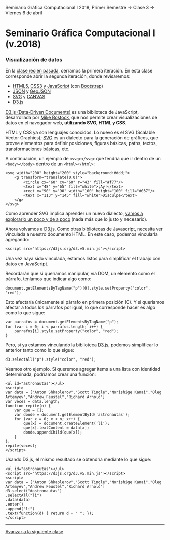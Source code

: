Seminario Gráfica Computacional I 2018, Primer Semestre → Clase 3 → Viernes 6 de abril

# Seminario Gráfica Computacional I (v.2018)

### Visualización de datos

En la [clase recién pasada](https://github.com/profesorfaco/dgp502_2), cerramos la primera iteración. En esta clase corresponde abrir la segunda iteración, donde revisaremos: 

- [HTML5](https://developer.mozilla.org/es/docs/HTML/HTML5), [CSS3](https://developer.mozilla.org/es/docs/Web/CSS/CSS3) y [JavaScript](https://developer.mozilla.org/es/docs/Learn/Getting_started_with_the_web/JavaScript_basics) (con [Bootstrap](https://getbootstrap.com/))
- [JSON](https://www.json.org/json-es.html) y [GeoJSON](http://geojson.org/)
- [SVG](https://developer.mozilla.org/es/docs/Web/SVG) y [CANVAS](https://developer.mozilla.org/es/docs/Web/Guide/HTML/Canvas_tutorial)
- [D3.js](https://d3js.org/)

[D3.js (Data-Driven Documents)](https://d3js.org/) es una biblioteca de JavaScript, desarrollada por [Mike Bostock](https://bost.ocks.org/mike/), que nos permite crear visualizaciones de datos en el navegador web, **utilizando SVG, HTML y CSS**.

HTML y CSS ya son lenguajes conocidos. Lo nuevo es el SVG (Scalable Vector Graphics); [SVG](https://developer.mozilla.org/es/docs/Web/SVG) es un dialecto para la generación de gráficos, que provee elementos para definir posiciones, figuras básicas, paths, textos, transformaciones básicas, etc.

A continuación, un ejemplo de `<svg></svg>` que tendría que ir dentro de un `<body></body>` dentro de un `<html></html>`:

```
<svg width="200" height="200" style="background:#ddd;">
	<g transform="translate(0,0)">
		<circle cx="60" cy="60" r="43" fill="#f77"/>
		<text x="48" y="65" fill="white">¡Ay!</text>	
		<rect x="90" y="90" width="100" height="100" fill="#037"/>
		<text x="113" y="145" fill="white">Disculpe</text>
	</g>
</svg>
```

Como aprender SVG implica aprender un nuevo dialecto, [vamos a explorarlo un poco y de a poco](https://www.w3schools.com/graphics/svg_intro.asp) (nada más que lo justo y necesario).

Ahora volvamos a [D3.js](https://d3js.org/). Como otras bibliotecas de Javascript, necesita ver vinculada a nuestro documento HTML. En este caso, podemos vincularla agregando: 

```
<script src="https://d3js.org/d3.v5.min.js"></script>
```

Una vez haya sido vinculada, estamos listos para simplificar el trabajo con datos en JavaScript. 

Recordarán que si queríamos manipular, vía DOM, un elemento como el párrafo, teníamos que indicar algo como: 

```
document.getElementsByTagName("p")[0].style.setProperty("color", "red");
```

Esto afectaría únicamente al párrafo en primera posición (0). Y si queríamos afectar a todos los párrafos por igual, lo que corresponde hacer es algo como lo que sigue: 

```
var parrafos = document.getElementsByTagName("p");
for (var i = 0; i < parrafos.length; i++) {
	parrafos[i].style.setProperty("color", "red");
}
```

Pero, si ya estamos vinculando la biblioteca [D3.js](https://d3js.org/), podemos simplificar lo anterior tanto como lo que sigue:

```
d3.selectAll("p").style("color", "red");
```

Veamos otro ejemplo. Si queremos agregar ítems a una lista con identidad determinada, podríamos crear una función:

```
<ul id="astronautas"></ul>
<script>
var data = ["Anton Shkaplerov","Scott Tingle","Norishige Kanai","Oleg Artemyev","Andrew Feustel","Richard Arnold"]
var veces = data.length;
function repite(n) {
	var que = [];
	var donde = document.getElementById('astronautas');
	for (var x = 0; x < n; x++) {
		que[x] = document.createElement('li');
		que[x].textContent = data[x];
		donde.appendChild(que[x]);
	}
};
repite(veces);
</script>
```

Usando D3.js, el mismo resultado se obtendría mediante lo que sigue:

```
<ul id="astronautas"></ul>
<script src="https://d3js.org/d3.v5.min.js"></script>
<script>
var data = ["Anton Shkaplerov","Scott Tingle","Norishige Kanai","Oleg Artemyev","Andrew Feustel","Richard Arnold"]
d3.select("#astronautas")
.selectAll("li")
.data(data)
.enter()
.append("li")
.text(function(d) { return d + " "; });
</script>
```

- - - - 

[Avanzar a la siguiente clase](https://github.com/profesorfaco/dgp502_4/)
